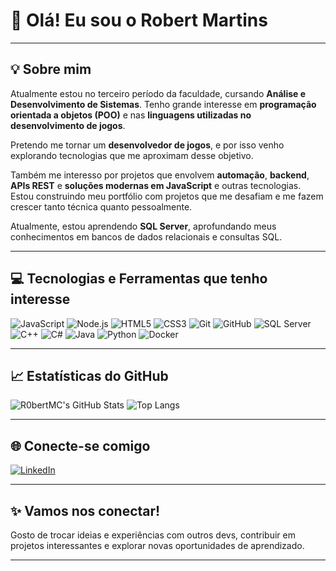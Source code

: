 # 👋 Olá! Eu sou o Robert Martins

---

## 💡 Sobre mim

Atualmente estou no terceiro período da faculdade, cursando **Análise e Desenvolvimento de Sistemas**. Tenho grande interesse em **programação orientada a objetos (POO)** e nas **linguagens utilizadas no desenvolvimento de jogos**.

Pretendo me tornar um **desenvolvedor de jogos**, e por isso venho explorando tecnologias que me aproximam desse objetivo.

Também me interesso por projetos que envolvem **automação**, **backend**, **APIs REST** e **soluções modernas em JavaScript** e outras tecnologias. Estou construindo meu portfólio com projetos que me desafiam e me fazem crescer tanto técnica quanto pessoalmente.

Atualmente, estou aprendendo **SQL Server**, aprofundando meus conhecimentos em bancos de dados relacionais e consultas SQL.

---

## 💻 Tecnologias e Ferramentas que tenho interesse

![JavaScript](https://img.shields.io/badge/-JavaScript-F7DF1E?style=for-the-badge&logo=javascript&logoColor=black)
![Node.js](https://img.shields.io/badge/-Node.js-339933?style=for-the-badge&logo=nodedotjs&logoColor=white)
![HTML5](https://img.shields.io/badge/-HTML5-E34F26?style=for-the-badge&logo=html5&logoColor=white)
![CSS3](https://img.shields.io/badge/-CSS3-1572B6?style=for-the-badge&logo=css3&logoColor=white)
![Git](https://img.shields.io/badge/-Git-F05032?style=for-the-badge&logo=git&logoColor=white)
![GitHub](https://img.shields.io/badge/-GitHub-181717?style=for-the-badge&logo=github&logoColor=white)
![SQL Server](https://img.shields.io/badge/-SQL%20Server-CC2927?style=for-the-badge&logo=microsoftsqlserver&logoColor=white)
![C++](https://img.shields.io/badge/-C++-00599C?style=for-the-badge&logo=c%2b%2b&logoColor=white)
![C#](https://img.shields.io/badge/-CSharp-239120?style=for-the-badge&logo=c-sharp&logoColor=white)
![Java](https://img.shields.io/badge/-Java-007396?style=for-the-badge&logo=java&logoColor=white)
![Python](https://img.shields.io/badge/-Python-3776AB?style=for-the-badge&logo=python&logoColor=white)
![Docker](https://img.shields.io/badge/-Docker-2496ED?style=for-the-badge&logo=docker&logoColor=white)

---

## 📈 Estatísticas do GitHub

![R0bertMC's GitHub Stats](https://github-readme-stats.vercel.app/api?username=R0bertMC&show_icons=true&theme=tokyonight)
![Top Langs](https://github-readme-stats.vercel.app/api/top-langs/?username=R0bertMC&layout=compact&theme=tokyonight)

---

## 🌐 Conecte-se comigo

[![LinkedIn](https://img.shields.io/badge/LinkedIn-blue?style=for-the-badge&logo=linkedin&logoColor=white)](https://www.linkedin.com/in/robert-martins-7a5ab6296/)

---

## ✨ Vamos nos conectar!

Gosto de trocar ideias e experiências com outros devs, contribuir em projetos interessantes e explorar novas oportunidades de aprendizado.

---


<!--
**R0bertMC/R0bertMC** is a ✨ _special_ ✨ repository because its `README.md` (this file) appears on your GitHub profile.

Here are some ideas to get you started:

- 🔭 I’m currently working on ...
- 🌱 I’m currently learning ...
- 👯 I’m looking to collaborate on ...
- 🤔 I’m looking for help with ...
- 💬 Ask me about ...
- 📫 How to reach me: ...
- 😄 Pronouns: ...
- ⚡ Fun fact: ...
-->
